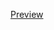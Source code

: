 <a href="https://kemaltekinnn.github.io/Front-End-Entry/Html-CSS%20Pages/De-fi/index.html"> Preview </a>
